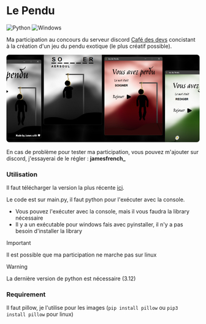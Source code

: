 # Le Pendu

![Python](https://img.shields.io/badge/python-3670A0?style=for-the-badge&logo=python&logoColor=ffdd54) ![Windows](https://img.shields.io/badge/Windows-0078D6?style=for-the-badge&logo=windows&logoColor=white)

Ma participation au concours du serveur discord [Café des devs](https://discord.gg/cafedesdevs) concistant à la création d'un jeu du pendu exotique (le plus créatif possible).

![example image of the game](https://github.com/JamesMinoucha/le-pendu/blob/main/resources/image2.png)

En cas de problème pour tester ma participation, vous pouvez m'ajouter sur discord, j'essayerai de le régler : **jamesfrench_**

### Utilisation
Il faut télécharger la version la plus récente [ici](https://github.com/JamesMinoucha/le-pendu/releases/latest).

Le code est sur main.py, il faut python pour l'exécuter avec la console.
- Vous pouvez l'exécuter avec la console, mais il vous faudra la library nécessaire
- Il y a un exécutable pour windows fais avec pyinstaller, il n'y a pas besoin d'installer la library

> [!IMPORTANT] 
> Il est possible que ma participation ne marche pas sur linux

> [!WARNING]  
> La dernière version de python est nécessaire (3.12)

### Requirement
Il faut pillow, je l'utilise pour les images (`pip install pillow` ou `pip3 install pillow` pour linux)
